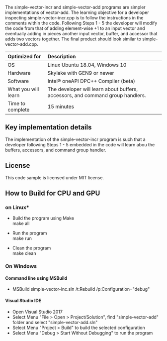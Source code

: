 The simple-vector-incr and simple-vector-add programs are simpler implementations of vector-add.  The learning objective for a developer inspecting simple-vector-incr.cpp is to follow the instructions in the comments within the code. Following Steps 1 - 5 the developer will modify the code from that of adding element-wise +1 to an input vector and eventually adding in pieces another input vector, buffer, and accessor that adds two vectors together.  The final product should look similar to simple-vector-add.cpp.
  
| Optimized for                       | Description
|:---                               |:---
| OS                                | Linux Ubuntu 18.04, Windows 10
| Hardware                          | Skylake with GEN9 or newer
| Software                          | Intel&reg; oneAPI DPC++ Compiler (beta)
| What you will learn               | The developer will learn about buffers, accessors, and command group handlers.
| Time to complete                  | 15 minutes  
  
## Key implementation details 
The implementation of the simple-vector-incr program is such that a developer following Steps 1 - 5 embedded in the code will learn abou the buffers, accessors, and command group handler.

## License  
This code sample is licensed under MIT license. 

## How to Build for CPU and GPU 

### on Linux*  
   * Build the program using Make  
    make all  

   * Run the program  
    make run  

   * Clean the program  
    make clean 

### On Windows

#### Command line using MSBuild

*  MSBuild simple-vector-inc.sln /t:Rebuild /p:Configuration="debug"

#### Visual Studio IDE

* Open Visual Studio 2017
* Select Menu "File > Open > Project/Solution", find "simple-vector-add" folder and select "simple-vector-add.sln"
* Select Menu "Project > Build" to build the selected configuration
* Select Menu "Debug > Start Without Debugging" to run the program